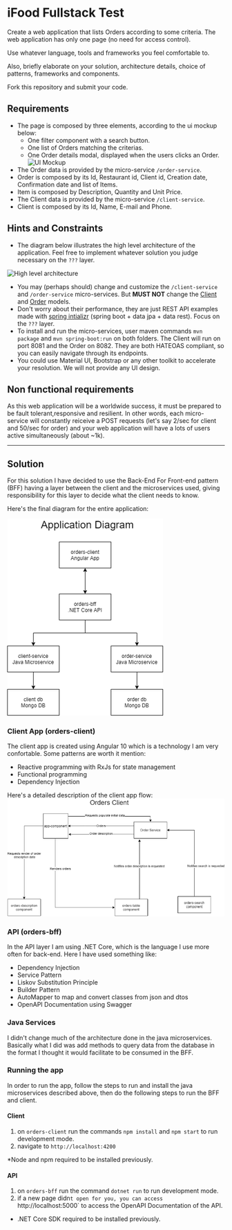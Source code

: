 # iFood Fullstack Test

Create a web application that lists Orders according to some criteria. 
The web application has only one page (no need for access control).

Use whatever language, tools and frameworks you feel comfortable to. 

Also, briefly elaborate on your solution, architecture details, choice of patterns, frameworks and components.

Fork this repository and submit your code.

## Requirements

* The page is composed by three elements, according to the ui mockup below:
    * One filter component with a search button.
    * One list of Orders matching the criterias.
    * One Order details modal, displayed when the users clicks an Order.
![UI Mockup](https://www.lucidchart.com/publicSegments/view/03c3ebfa-7115-4cbb-8b05-397551627f4f/image.png)
* The Order data is provided by the micro-service `/order-service`.
* Order is composed by its Id, Restaurant id, Client id, Creation date, Confirmation date and list of Items.
* Item is composed by Description, Quantity and Unit Price.
* The Client data is provided by the micro-service `/client-service`.
* Client is composed by its Id, Name, E-mail and Phone.

## Hints and Constraints

* The diagram below illustrates the high level architecture of the application. 
Feel free to implement whatever solution you judge necessary on the `???` layer.

![High level architecture](https://www.lucidchart.com/publicSegments/view/79f92b30-8631-4e04-82b0-339616abdd81/image.png)
* You may (perhaps should) change and customize the `/client-service` and `/order-service` micro-services. 
But **MUST NOT** change the [Client](./client-service/src/main/java/com/ifood/demo/client/Client.java) 
and [Order](./order-service/src/main/java/com/ifood/demo/order/Order.java) models. 
* Don't worry about their performance, they are just REST API examples made with 
[spring intializr](https://start.spring.io/) (spring boot + data jpa + data rest). Focus on the `???` layer.
* To install and run the micro-services, user maven commands `mvn package` and `mvn spring-boot:run` on both folders.
The Client will run on port 8081 and the Order on 8082. They are both HATEOAS compliant, 
so you can easily navigate through its endpoints.
* You could use Material UI, Bootstrap or any other toolkit to accelerate your resolution. We will not provide any UI design.

## Non functional requirements

As this web application will be a worldwide success, it must be prepared to be fault tolerant,responsive and resilient. 
In other words, each micro-service will constantly reiceive a POST requests 
(let's say 2/sec for client and 50/sec for order) and your web application will have a lots of users 
active simultaneously (about ~1k).

---

## Solution

For this solution I have decided to use the Back-End For Front-end pattern (BFF) having a layer between the client and the microservices used, giving responsibility for this layer to decide what the client needs to know.

Here's the final diagram for the entire application:

![App final diagram](./application-diagram.png)


### Client App (orders-client)

The client app is created using Angular 10 which is a technology I am very confortable. Some patterns are worth it mention:

* Reactive programming with RxJs for state management
* Functional programming
* Dependency Injection

Here's a detailed description of the client app flow:
![Client App Flow Diagram](./orders-client/client-flow-diagram.png)

### API (orders-bff)

In the API layer I am using .NET Core, which is the language I use more often for back-end. Here I have used something like:

* Dependency Injection
* Service Pattern
* Liskov Substitution Principle
* Builder Pattern
* AutoMapper to map and convert classes from json and dtos
* OpenAPI Documentation using Swagger

### Java Services

I didn't change much of the architecture done in the java microservices. Basically what I did was add methods to query data from the database in the format I thought it would facilitate to be consumed in the BFF.

### Running the app

In order to run the app, follow the steps to run and install the java microservices described above, then do the following steps to run the BFF and client.

#### Client

1. on `orders-client` run the commands `npm install` and `npm start` to run development mode.
2. navigate to `http://localhost:4200`

    
*Node and npm required to be installed previously.

#### API
1. on `orders-bff` run the command `dotnet run` to run development mode.
2. if a new page didn`t open for you, you can access `http://localhost:5000` to access the OpenAPI Documentation of the API.

* .NET Core SDK required to be installed previously.